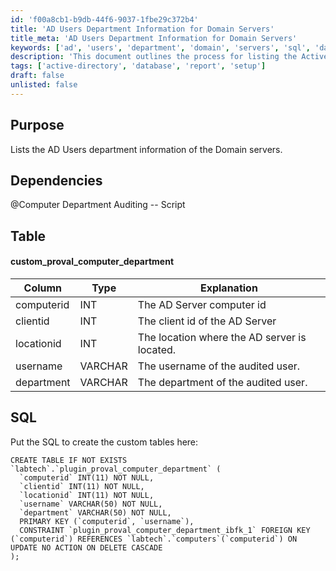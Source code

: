 ```yaml
---
id: 'f00a8cb1-b9db-44f6-9037-1fbe29c372b4'
title: 'AD Users Department Information for Domain Servers'
title_meta: 'AD Users Department Information for Domain Servers'
keywords: ['ad', 'users', 'department', 'domain', 'servers', 'sql', 'database']
description: 'This document outlines the process for listing the Active Directory users department information from Domain servers, including the necessary SQL commands to create custom tables for auditing purposes.'
tags: ['active-directory', 'database', 'report', 'setup']
draft: false
unlisted: false
---
```

## Purpose

Lists the AD Users department information of the Domain servers.

## Dependencies

@Computer Department Auditing -- Script

## Table

#### custom_proval_computer_department

| Column      | Type    | Explanation                                   |
|-------------|---------|-----------------------------------------------|
| computerid  | INT     | The AD Server computer id                     |
| clientid    | INT     | The client id of the AD Server                |
| locationid  | INT     | The location where the AD server is located.  |
| username     | VARCHAR | The username of the audited user.             |
| department   | VARCHAR | The department of the audited user.           |

## SQL

Put the SQL to create the custom tables here:

```
CREATE TABLE IF NOT EXISTS `labtech`.`plugin_proval_computer_department` (  
  `computerid` INT(11) NOT NULL,
  `clientid` INT(11) NOT NULL,
  `locationid` INT(11) NOT NULL,
  `username` VARCHAR(50) NOT NULL,
  `department` VARCHAR(50) NOT NULL,
  PRIMARY KEY (`computerid`, `username`),
  CONSTRAINT `plugin_proval_computer_department_ibfk_1` FOREIGN KEY (`computerid`) REFERENCES `labtech`.`computers`(`computerid`) ON UPDATE NO ACTION ON DELETE CASCADE
);
```







